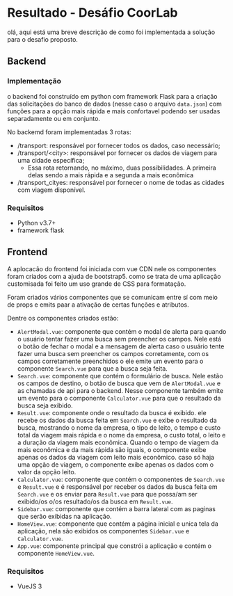 # Resultado - Desáfio CoorLab
olá, aqui está uma breve descrição de como foi implementada a solução para o desafio proposto.

## Backend

### Implementação
o backend foi construído em python com framework Flask para a criação das solicitações do banco de dados (nesse caso o arquivo `data.json`) com funções para a opção mais rápida e mais confortavel podendo ser usadas separadamente ou em conjunto.

No backemd foram implementadas 3 rotas:

- /transport: responsável por fornecer todos os dados, caso necessário;
- /transport/\<city>: responsável por fornecer os dados de viagem para uma cidade específica;
  - Essa rota retornando, no máximo, duas possibilidades. A primeira delas sendo a mais rápida e a segunda a mais econômica
- /transport_cityes: responsável por fornecer o nome de todas as cidades com viagem disponível.
  

### Requisitos
- Python v3.7+
- framework flask

## Frontend
A aplocacão do frontend foi iniciada com vue CDN nele os componentes foram criados com a ajuda de bootstrap5. como se trata de uma aplicação customisada foi feito um uso grande de CSS para formatação.

Foram criados vários componentes que se comunicam entre sí com meio de props e emits paar a ativação de certas funções e atributos.
 
Dentre os componentes criados estão:
- `AlertModal.vue`: componente que contém o modal de alerta para quando o usuário tentar fazer uma busca sem preencher os campos. Nele está o botão de fechar o modal e a mensagem de alerta caso o usuário tente fazer uma busca sem preencher os campos corretamente, com os campos corretamente preenchidos o ele emite um evento para o componente `Search.vue` para que a busca seja feita.
- `Search.vue`: componente que contém o formulário de busca. Nele estão os campos de destino, o botão de busca que vem de `AlertModal.vue` e as chamadas de api para o backend. Nesse componente também emite um evento para o componente `Calculator.vue` para que o resultado da busca seja exibido.
- `Result.vue`: componente onde o resultado da busca é exibido. ele recebe os dados da busca feita em `Search.vue` e exibe o resultado da busca, mostrando o nome da empresa, o tipo de leito, o tempo e custo total da viagem mais rápida e o nome da empresa, o custo total, o leito e a duração da viagem mais econômica. Quando o tempo de viagem da mais econômica e da mais rápida são iguais, o componente exibe apenas os dados da viagem com leito mais econômico. caso só haja uma opção de viagem, o componente exibe apenas os dados com o valor da opção leito.
- `Calculator.vue`: componente que contém o componentes de `Search.vue` e `Result.vue` e é responsável por receber os dados da busca feita em `Search.vue` e os enviar para `Result.vue` para que possa/am ser exibido/os o/os resultado/os da busca em `Result.vue`.
- `Sidebar.vue`: componente que contém a barra lateral com as paginas que serão exibidas na aplicação.
- `HomeView.vue`: componente que contém a página inicial e unica tela da aplicação, nela são exibidos os componentes `Sidebar.vue` e `Calculator.vue`.
- `App.vue`: componente principal que constrói a aplicação e contém o componente `HomeView.vue`.

### Requisitos
- VueJS 3
  